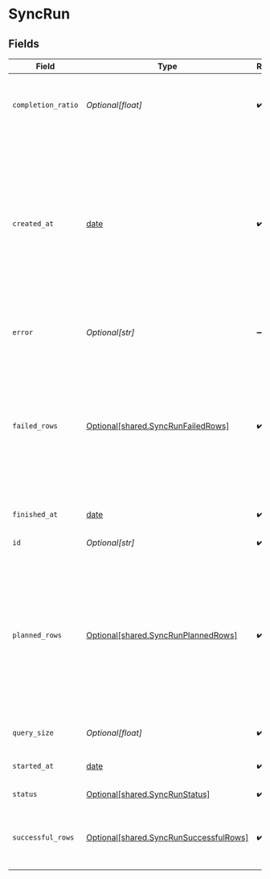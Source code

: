 # SyncRun


## Fields

| Field                                                                                                                                                                                                                         | Type                                                                                                                                                                                                                          | Required                                                                                                                                                                                                                      | Description                                                                                                                                                                                                                   |
| ----------------------------------------------------------------------------------------------------------------------------------------------------------------------------------------------------------------------------- | ----------------------------------------------------------------------------------------------------------------------------------------------------------------------------------------------------------------------------- | ----------------------------------------------------------------------------------------------------------------------------------------------------------------------------------------------------------------------------- | ----------------------------------------------------------------------------------------------------------------------------------------------------------------------------------------------------------------------------- |
| `completion_ratio`                                                                                                                                                                                                            | *Optional[float]*                                                                                                                                                                                                             | :heavy_check_mark:                                                                                                                                                                                                            | The completion ratio of sync run, showing the progress of a sync run                                                                                                                                                          |
| `created_at`                                                                                                                                                                                                                  | [date](https://docs.python.org/3/library/datetime.html#date-objects)                                                                                                                                                          | :heavy_check_mark:                                                                                                                                                                                                            | The timestamp when sync run was created. In most cases this will be<br/>equivalent to `startedAt`, but it may be earlier if the sync was triggered<br/>while a run was already in progress, and the new run didn't start for<br/>a while. |
| `error`                                                                                                                                                                                                                       | *Optional[str]*                                                                                                                                                                                                               | :heavy_minus_sign:                                                                                                                                                                                                            | Error message if the sync run didn't finish successfully                                                                                                                                                                      |
| `failed_rows`                                                                                                                                                                                                                 | [Optional[shared.SyncRunFailedRows]](undefined/models/shared/syncrunfailedrows.md)                                                                                                                                            | :heavy_check_mark:                                                                                                                                                                                                            | The number of rows that we attempted to sync, but were rejected by the<br/>destination.<br/><br/>This does not include rows that weren't attempted due to the sync being<br/>cancelled.                                       |
| `finished_at`                                                                                                                                                                                                                 | [date](https://docs.python.org/3/library/datetime.html#date-objects)                                                                                                                                                          | :heavy_check_mark:                                                                                                                                                                                                            | The timestamp when the sync run finished                                                                                                                                                                                      |
| `id`                                                                                                                                                                                                                          | *Optional[str]*                                                                                                                                                                                                               | :heavy_check_mark:                                                                                                                                                                                                            | The sync run's id                                                                                                                                                                                                             |
| `planned_rows`                                                                                                                                                                                                                | [Optional[shared.SyncRunPlannedRows]](undefined/models/shared/syncrunplannedrows.md)                                                                                                                                          | :heavy_check_mark:                                                                                                                                                                                                            | The number of planned rows that this sync run was supposed to execute.<br/><br/>Note that the counts for `successfulRows` and `failedRows` may not add up<br/>to `plannedRows` if the sync was cancelled.                     |
| `query_size`                                                                                                                                                                                                                  | *Optional[float]*                                                                                                                                                                                                             | :heavy_check_mark:                                                                                                                                                                                                            | The number of rows in the query.                                                                                                                                                                                              |
| `started_at`                                                                                                                                                                                                                  | [date](https://docs.python.org/3/library/datetime.html#date-objects)                                                                                                                                                          | :heavy_check_mark:                                                                                                                                                                                                            | The timestamp when the sync run started                                                                                                                                                                                       |
| `status`                                                                                                                                                                                                                      | [Optional[shared.SyncRunStatus]](undefined/models/shared/syncrunstatus.md)                                                                                                                                                    | :heavy_check_mark:                                                                                                                                                                                                            | The status of sync runs                                                                                                                                                                                                       |
| `successful_rows`                                                                                                                                                                                                             | [Optional[shared.SyncRunSuccessfulRows]](undefined/models/shared/syncrunsuccessfulrows.md)                                                                                                                                    | :heavy_check_mark:                                                                                                                                                                                                            | The number of rows that were successfully processed by the destination.                                                                                                                                                       |